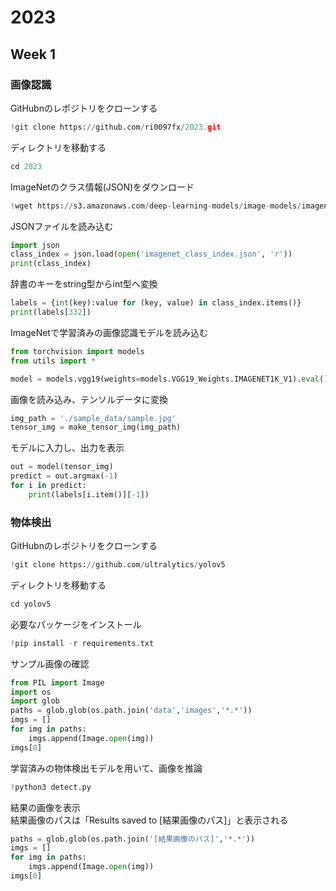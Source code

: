 # 2023
## Week 1
### 画像認識
GitHubnのレポジトリをクローンする
```python
!git clone https://github.com/ri0097fx/2023.git
```
ディレクトリを移動する
```python
cd 2023
```
ImageNetのクラス情報(JSON)をダウンロード
```python
!wget https://s3.amazonaws.com/deep-learning-models/image-models/imagenet_class_index.json
```
JSONファイルを読み込む
```python
import json
class_index = json.load(open('imagenet_class_index.json', 'r'))
print(class_index)
```
辞書のキーをstring型からint型へ変換
```python
labels = {int(key):value for (key, value) in class_index.items()}
print(labels[332])
```
ImageNetで学習済みの画像認識モデルを読み込む
```python
from torchvision import models
from utils import *

model = models.vgg19(weights=models.VGG19_Weights.IMAGENET1K_V1).eval()
```
画像を読み込み、テンソルデータに変換
```python
img_path = './sample_data/sample.jpg'
tensor_img = make_tensor_img(img_path)
```
モデルに入力し、出力を表示
```python
out = model(tensor_img)
predict = out.argmax(-1)
for i in predict:
    print(labels[i.item()][-1])
```

### 物体検出
GitHubnのレポジトリをクローンする
```python
!git clone https://github.com/ultralytics/yolov5
```
ディレクトリを移動する
```python
cd yolov5
```
必要なパッケージをインストール
```python
!pip install -r requirements.txt
```
サンプル画像の確認
```python
from PIL import Image
import os
import glob
paths = glob.glob(os.path.join('data','images','*.*'))
imgs = []
for img in paths:
    imgs.append(Image.open(img))
imgs[0]
```
学習済みの物体検出モデルを用いて、画像を推論
```python
!python3 detect.py
```
結果の画像を表示  
結果画像のパスは「Results saved to [結果画像のパス]」と表示される
```python
paths = glob.glob(os.path.join('[結果画像のパス]','*.*'))
imgs = []
for img in paths:
    imgs.append(Image.open(img))
imgs[0]
```
